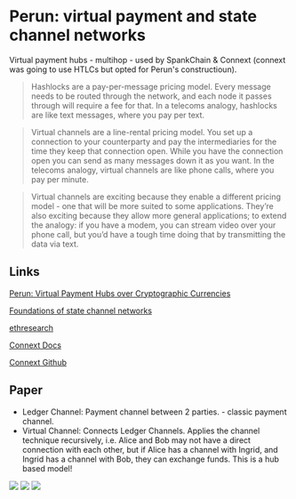 # Perun: virtual payment and state channel networks

Virtual payment hubs - multihop - used by SpankChain & Connext (connext was going to use HTLCs but opted for Perun's constructioun).

> Hashlocks are a pay-per-message pricing model. Every message needs to be routed through the network, and each node it passes through will require a fee for that. In a telecoms analogy, hashlocks are like text messages, where you pay per text.

> Virtual channels are a line-rental pricing model. You set up a connection to your counterparty and pay the intermediaries for the time they keep that connection open. While you have the connection open you can send as many messages down it as you want. In the telecoms analogy, virtual channels are like phone calls, where you pay per minute.

> Virtual channels are exciting because they enable a different pricing model - one that will be more suited to some applications. They’re also exciting because they allow more general applications; to extend the analogy: if you have a modem, you can stream video over your phone call, but you’d have a tough time doing that by transmitting the data via text.

## Links

[Perun: Virtual Payment Hubs over Cryptographic Currencies](http://eprint.iacr.org/2017/635)

[Foundations of state channel networks](https://eprint.iacr.org/2018/320)

[ethresearch](https://ethresear.ch/t/perun-virtual-payment-and-state-channel-networks/1685)

[Connext Docs](http://docs.connext.network/api.html)

[Connext Github](https://github.com/ConnextProject)

## Paper

- Ledger Channel: Payment channel between 2 parties. - classic payment channel.
- Virtual Channel: Connects Ledger Channels. Applies the channel technique recursively, i.e. Alice and Bob may not have a direct connection with each other, but if Alice has a channel with Ingrid, and Ingrid has a channel with Bob, they can exchange funds. This is a hub based model!

![]('./figs/virt-chan-1.png')
![]('./figs/virt-chan-2.png')
![]('./figs/defs.png')


